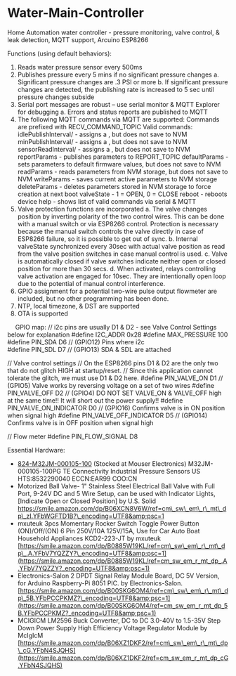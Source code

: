 # Water-Main-Controller
Home Automation water controller - pressure monitoring, valve control,  &amp; leak detection, MQTT support, Arcuino ESP8266

Functions (using default behaviors):
1.	Reads water pressure sensor every 500ms
2.	Publishes pressure every 5 mins if no significant pressure changes
    a.	Significant pressure changes are .3 PSI or more
    b.	If significant pressure changes are detected, the publishing rate is increased to 5 sec until pressure changes subside
3.	Serial port messages are robust – use serial monitor & MQTT Explorer for debugging
    a.	Errors and status reports are published to MQTT
4.	The following MQTT commands via MQTT are supported:
   Commands are prefixed with RECV_COMMAND_TOPIC
   Valid commands:
     idlePublishInterval/<new value>  - assigns a <new value>, but does not save to NVM
     minPublishInterval/<new value>   - assigns a <new value>, but does not save to NVM
     sensorReadInterval/<new value>   - assigns a <new value>, but does not save to NVM
     reportParams   - publishes parameters to REPORT_TOPIC
     defaultParams  - sets parameters to default firmware values, but does not save to NVM
     readParams     - reads parameters from NVM storage, but does not save to NVM
     writeParams    - saves current active parameters to NVM storage
     deleteParams   - deletes parameters stored in NVM storage to force creation at next boot
     valveState     - 1 = OPEN, 0 = CLOSE
     reboot         - reboots device
     help           - shows list of valid commands via serial & MQTT
5.	Valve protection functions are incorporated
    a.	The valve changes position by inverting polarity of the two control wires.  This can be done with a manual switch or via ESP8266 control.  Protection is necessary because the manual switch controls the valve directly in case of ESP8266 failure, so it is possible to get out of sync.
    b.	Internal valveState synchronized every 30sec with actual valve position as read from the valve position switches in case manual control is used.
    c.	Valve is automatically closed if valve switches indicate neither open or closed position for more than 30 secs.
    d.	When activated, relays controlling valve activation are engaged for 10sec.  They are intentionally open loop due to the potential of manual control interference.
6.	GPIO assignment for a potential two-wire pulse output flowmeter are  included, but no other programming has been done.
7.	NTP, local timezone, & DST are supported
8.	OTA is supported

 
GPIO map:
// i2c pins are usually D1 & D2 - see Valve Control Settings below for explanation
#define I2C_ADDR 0x28
#define MAX_PRESSURE 100
#define PIN_SDA D6                                        // (GPIO12)  Pins where i2c  
#define PIN_SDL D7                                        // (GPIO13)  SDA & SDL are attached 

// Valve control settings
// On the ESP8266 pins D1 & D2 are the only two that do not glitch HIGH at startup/reset.
// Since this application cannot tolerate the glitch, we must use D1 & D2 here.
#define PIN_VALVE_ON D1                                   // (GPIO5)   Valve works by reversing voltage on a set of two wires
#define PIN_VALVE_OFF D2                                  // (GPIO4)   DO NOT SET VALVE_ON & VALVE_OFF high at the same time!! It will short out the power supply!!
#define PIN_VALVE_ON_INDICATOR D0                         // (GPIO16)  Confirms valve is in ON position when signal high 
#define PIN_VALVE_OFF_INDICATOR D5                        // (GPIO14)  Confirms valve is in OFF position when signal high 

// Flow meter
#define PIN_FLOW_SIGNAL D8



Essential Hardware:

- [824-M32JM-000105-100](http://www.mouser.com/ProductDetail/te-connectivity/m32jm-000105-100pg/?qs=lc2O%252bfHJPVYobfuHIj4Lyg%3D%3D&amp;countrycode=US&amp;currencycode=USD) (Stocked at Mouser Electronics)
 M32JM-000105-100PG
 TE Connectivity Industrial Pressure Sensors
 US HTS:8532290040 ECCN:EAR99 COO:CN
- Motorized Ball Valve- 1&quot; Stainless Steel Electrical Ball Valve with Full Port, 9-24V DC and 5 Wire Setup, can be used with Indicator Lights, [Indicate Open or Closed Position] by U.S. Solid
 https://smile.amazon.com/dp/B06XCN8V6W/ref=cm\_sw\_em\_r\_mt\_dp\_zI.YFbWGFTD1B?\_encoding=UTF8&amp;psc=1
- mxuteuk 3pcs Momentary Rocker Switch Toggle Power Button (ON)/Off/(ON) 6 Pin 250V/10A 125V/15A, Use for Car Auto Boat Household Appliances KCD2-223-JT by mxuteuk
[https://smile.amazon.com/dp/B0885W19KL/ref=cm\_sw\_em\_r\_mt\_dp\_.A.YFbV7YQZZY?\_encoding=UTF8&amp;psc=1](https://smile.amazon.com/dp/B0885W19KL/ref=cm_sw_em_r_mt_dp_.A.YFbV7YQZZY?_encoding=UTF8&amp;psc=1)
- Electronics-Salon 2 DPDT Signal Relay Module Board, DC 5V Version, for Arduino Raspberry-Pi 8051 PIC. by Electronics-Salon.
[https://smile.amazon.com/dp/B00SKG6OM4/ref=cm\_sw\_em\_r\_mt\_dp\_5B.YFbPCCPKMZ?\_encoding=UTF8&amp;psc=1](https://smile.amazon.com/dp/B00SKG6OM4/ref=cm_sw_em_r_mt_dp_5B.YFbPCCPKMZ?_encoding=UTF8&amp;psc=1)
- MCIGICM LM2596 Buck Converter, DC to DC 3.0-40V to 1.5-35V Step Down Power Supply High Efficiency Voltage Regulator Module by McIgIcM
[https://smile.amazon.com/dp/B06XZ1DKF2/ref=cm\_sw\_em\_r\_mt\_dp\_cG.YFbN4SJQHS](https://smile.amazon.com/dp/B06XZ1DKF2/ref=cm_sw_em_r_mt_dp_cG.YFbN4SJQHS)
